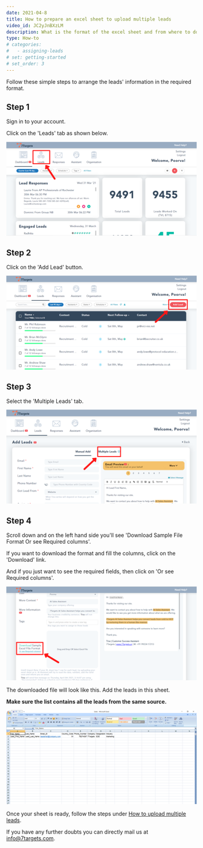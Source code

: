 ```yaml
---
date: 2021-04-8
title: How to prepare an excel sheet to upload multiple leads
video_id: JC2yJnBXzLM
description: What is the format of the excel sheet and from where to download it.
type: How-to
# categories:
#   - assigning-leads
# set: getting-started
# set_order: 3
---
```


Follow these simple steps to arrange the leads' information in the required format.

## Step 1

Sign in to your account.

Click on the 'Leads' tab as shown below.

![image](../images/leads-sheet-1.png)

## Step 2

Click on the 'Add Lead' button.

![image](../images/leads-sheet-2.png)

## Step 3

Select the 'Multiple Leads' tab.

![image](../images/leads-sheet-3.png)

## Step 4

Scroll down and on the left hand side you'll see 'Download Sample File Format Or see Required columns'.

If you want to download the format and fill the columns, click on the 'Download' link.

And if you just want to see the required fields, then click on 'Or see Required columns'.

![image](../images/leads-sheet-4.png)

The downloaded file will look like this. Add the leads in this sheet.

**Make sure the list contains all the leads from the same source.** 

![image](../images/leads-sheet-5.png)

Once your sheet is ready, follow the steps under [How to upload multiple leads](https://help.7targets.ai/how-to-add-multiple-leads/).

If you have any further doubts you can directly mail us at info@7targets.com.